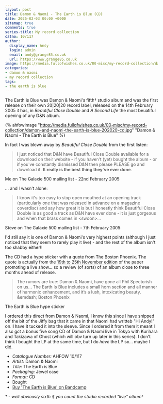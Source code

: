 ```yaml
---
layout: post
title: Damon & Naomi - The Earth is Blue (CD)
date: 2025-02-03 00:00 +0000
sitemap: true
comments: true
series-title: My record collection
catno: 10/117
author:
  display_name: Andy
  login: admin
  email: andy@grange85.co.uk
  url: https://www.grange85.co.uk
image: https://media.fullofwishes.co.uk/00-misc/my-record-collection/damon-and-naomi-the-earth-is-blue-202020-cd.jpg
categories:
- damon & naomi
- my record collection
tags:
- the earth is blue
---
```

The Earth is Blue was Damon & Naomi's fifth&dagger; studio album and was the first release on their own 20\|20\|20 record label, released on the 14th February 2005 it has, in _Beautiful Close Double_ and _A Second Life_ the most beuatiful opening of any D&N album.

{% ahfowimage "https://media.fullofwishes.co.uk/00-misc/my-record-collection/damon-and-naomi-the-earth-is-blue-202020-cd.jpg" "Damon & Naomi - The Earth is Blue" %}

In fact I was blown away by _Beautiful Close Double_ from the first listen:

<blockquote>
I just noticed that D&N have Beautiful Close Double available for a
download on their website - if you haven't (yet) bought the album - or
if you've constantly dismissed D&N then please PLEASE go and download
it. <strong>It really is the best thing they've ever done</strong>.
</blockquote>
<p class="caption">Me on The Galaxie 500 mailing list - 22nd February 2005</p>

... and I wasn't alone:

<blockquote>
I know it's too easy to stop open mouthed at an opening track
(particularly one that was released in advance on a magazine
coverdisc) and say how great it is but I honestly think Beautiful
Close Double is as good a track as D&N have ever done - it is just
gorgeous and when that brass comes in &lt;swoon&gt;...
</blockquote>
<p class="caption">Steve on The Galaxie 500 mailing list - 7th February 2005</p>

I'd still say it is one of Damon & Naomi's very highest points (although I just noticed that they seem to rarely play it live) - and the rest of the album isn't too shabby either!!

The CD had a hype sticker with a quote from The Boston Phoenix. The quote is actually from the [19th to 25th November edition](https://archive.org/details/sim_boston-phoenix_november-19-25-2004_33_47/page/4/mode/2up?q=spectorish) of the paper promoting a live show... so a review (of sorts) of an album close to three months ahead of release.

<blockquote>
The rumors are true: Damon & Naomi, have gone all Phil Spectorish on us... The Earth Is Blue includes a small horn section and all manner of harmonic enhancement, and it’s a lush, intoxicating beauty.<br/>
&emdash; Boston Phoenix
</blockquote>
<p class="caption">The Earth is Blue hype sticker</p>

I ordered this direct from Damon & Naomi, I know this since I have snipped off the bit of the Jiffy bag that it came in that Naomi had writteb "Hi Andy!" on. I have it tucked it into the sleeve. Since I ordered it from them it meant I also got a bonus five song CD of Damon & Naomi live in Tokyo with Kurihara and Takizawa of Ghost (which will obv turn up later in this series). I don't think I bought the LP at the same time, but I do _have_ the LP so... maybe I did.

 - *Catalogue Number:* AHFOW 10/117
 - *Artist:* Damon & Naomi
 - *Title:* The Earth is Blue
 - *Packaging:* Jewel case
 - *Format:* CD
 - Bought
 - [Buy 'The Earth is Blue' on Bandcamp](https://damonandnaomi.bandcamp.com/album/the-earth-is-blue)

<em>&dagger;  - well obviously sixth if you count the studio recorded "live" album!






